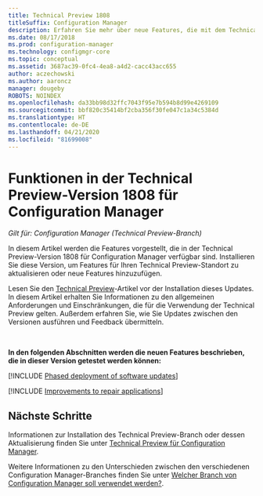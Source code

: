 ```yaml
---
title: Technical Preview 1808
titleSuffix: Configuration Manager
description: Erfahren Sie mehr über neue Features, die mit dem Technical Preview-Branch Version 1808 für Configuration Manager zur Verfügung stehen.
ms.date: 08/17/2018
ms.prod: configuration-manager
ms.technology: configmgr-core
ms.topic: conceptual
ms.assetid: 3687ac39-0fc4-4ea8-a4d2-cacc43acc655
author: aczechowski
ms.author: aaroncz
manager: dougeby
ROBOTS: NOINDEX
ms.openlocfilehash: da33bb98d32ffc7043f95e7b594b8d99e4269109
ms.sourcegitcommit: bbf820c35414bf2cba356f30fe047c1a34c5384d
ms.translationtype: HT
ms.contentlocale: de-DE
ms.lasthandoff: 04/21/2020
ms.locfileid: "81699008"
---
```

# <a name="capabilities-in-configuration-manager-technical-preview-version-1808"></a>Funktionen in der Technical Preview-Version 1808 für Configuration Manager 

*Gilt für: Configuration Manager (Technical Preview-Branch)*

In diesem Artikel werden die Features vorgestellt, die in der Technical Preview-Version 1808 für Configuration Manager verfügbar sind. Installieren Sie diese Version, um Features für Ihren Technical Preview-Standort zu aktualisieren oder neue Features hinzuzufügen. 

Lesen Sie den [Technical Preview](technical-preview.md)-Artikel vor der Installation dieses Updates. In diesem Artikel erhalten Sie Informationen zu den allgemeinen Anforderungen und Einschränkungen, die für die Verwendung der Technical Preview gelten. Außerdem erfahren Sie, wie Sie Updates zwischen den Versionen ausführen und Feedback übermitteln.     


<!--  Known Issues Template
## Known issues 

[!INCLUDE [known issue title](includes/known-issue-bugid.md)]

-->



</br>

**In den folgenden Abschnitten werden die neuen Features beschrieben, die in dieser Version getestet werden können:**  


[!INCLUDE [Phased deployment of software updates](includes/1358146.md)]


[!INCLUDE [Improvements to repair applications](includes/1357866.md)]



## <a name="next-steps"></a>Nächste Schritte

Informationen zur Installation des Technical Preview-Branch oder dessen Aktualisierung finden Sie unter [Technical Preview für Configuration Manager](technical-preview.md).    

Weitere Informationen zu den Unterschieden zwischen den verschiedenen Configuration Manager-Branches finden Sie unter [Welcher Branch von Configuration Manager soll verwendet werden?](../understand/which-branch-should-i-use.md).
